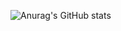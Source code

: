 ![Anurag's GitHub stats](https://github-readme-stats.vercel.app/api?username=NohHandeul&show_icons=true&theme=radical)

<!--

Here are some ideas to get you started:

